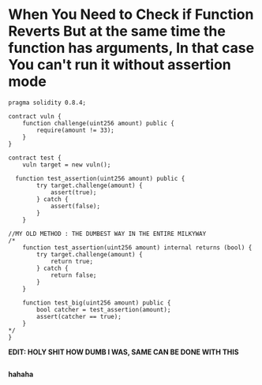 When You Need to Check if Function Reverts But at the same time the function has arguments,
In that case You can't run it without assertion mode
=


```solidity
pragma solidity 0.8.4;

contract vuln {
    function challenge(uint256 amount) public {
        require(amount != 33);
    }
}

contract test {
    vuln target = new vuln();

  function test_assertion(uint256 amount) public {
        try target.challenge(amount) {
            assert(true);
        } catch {
            assert(false);
        }
    }

//MY OLD METHOD : THE DUMBEST WAY IN THE ENTIRE MILKYWAY
/* 
    function test_assertion(uint256 amount) internal returns (bool) {
        try target.challenge(amount) {
            return true;
        } catch {
            return false;
        }
    }

    function test_big(uint256 amount) public {
        bool catcher = test_assertion(amount);
        assert(catcher == true);
    }
*/
}
```

**EDIT: HOLY SHIT HOW DUMB I WAS, SAME CAN BE DONE WITH THIS**
```solidity

```
**hahaha**
